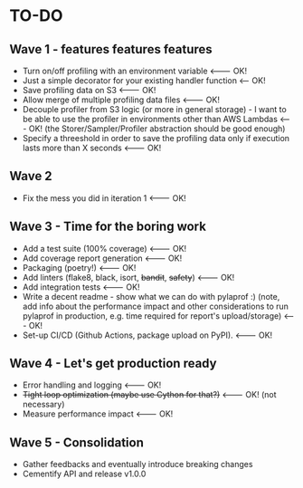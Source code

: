 # TO-DO
## Wave 1 - features features features
- Turn on/off profiling with an environment variable <--- OK!
- Just a simple decorator for your existing handler function <-- OK!
- Save profiling data on S3 <--- OK!
- Allow merge of multiple profiling data files <--- OK!
- Decouple profiler from S3 logic (or more in general storage) - I want to be able to
  use the profiler in environments other than AWS Lambdas <--- OK! (the
  Storer/Sampler/Profiler abstraction should be good enough)
- Specify a threeshold in order to save the profiling data only if execution lasts more
  than X seconds <--- OK!

## Wave 2
- Fix the mess you did in iteration 1 <--- OK!

## Wave 3 - Time for the boring work
- Add a test suite (100% coverage) <--- OK!
- Add coverage report generation <--- OK!
- Packaging (poetry!) <--- OK!
- Add linters (flake8, black, isort, ~~bandit~~, ~~safety~~) <--- OK!
- Add integration tests <--- OK!
- Write a decent readme - show what we can do with pylaprof :)
  (note, add info about the performance impact and other considerations to run
  pylaprof in production, e.g. time required for report's upload/storage) <--- OK!
- Set-up CI/CD (Github Actions, package upload on PyPI). <--- OK!

## Wave 4 - Let's get production ready
- Error handling and logging <--- OK!
- ~~Tight loop optimization (maybe use Cython for that?)~~ <--- OK! (not
  necessary)
- Measure performance impact <--- OK!

## Wave 5 - Consolidation
- Gather feedbacks and eventually introduce breaking changes
- Cementify API and release v1.0.0
